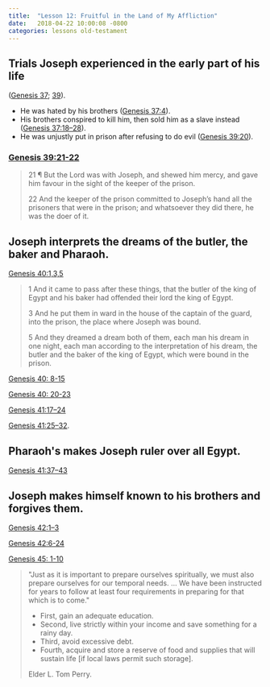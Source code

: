 ```yaml
---
title:  "Lesson 12: Fruitful in the Land of My Affliction"
date:   2018-04-22 10:00:08 -0800
categories: lessons old-testament
---
```

## Trials Joseph experienced in the early part of his life 
([Genesis 37](https://www.lds.org/scriptures/ot/gen/37?lang=eng); [39](https://www.lds.org/scriptures/ot/gen/39?lang=eng)).
  - He was hated by his brothers ([Genesis 37:4](https://www.lds.org/scriptures/ot/gen/37.4?lang=eng#3)).
  - His brothers conspired to kill him, then sold him as a slave instead ([Genesis 37:18–28](https://www.lds.org/scriptures/ot/gen/37.18-28?lang=eng#17)).
  - He was unjustly put in prison after refusing to do evil ([Genesis 39:20](https://www.lds.org/scriptures/ot/gen/39.20?lang=eng#19)).

### [Genesis 39:21-22](https://www.lds.org/scriptures/ot/gen/39.21-22?lang=eng#19)
>21 ¶ But the Lord was with Joseph, and shewed him mercy, and gave him favour in the sight of the keeper of the prison.
>
>22 And the keeper of the prison committed to Joseph’s hand all the prisoners that were in the prison; and whatsoever they did there, he was the doer of it.

## Joseph interprets the dreams of the butler, the baker and Pharaoh.

[Genesis 40:1,3,5](https://www.lds.org/scriptures/ot/gen/40.1-5?lang=eng#13)

>1 And it came to pass after these things, that the butler of the king of Egypt and his baker had offended their lord the king of Egypt.
>
>3 And he put them in ward in the house of the captain of the guard, into the prison, the place where Joseph was bound.
>
>5 And they dreamed a dream both of them, each man his dream in one night, each man according to the interpretation of his dream, the butler and the baker of the king of Egypt, which were bound in the prison.

[Genesis 40: 8-15](https://www.lds.org/scriptures/ot/gen/40.8-15?lang=eng#13)

[Genesis 40: 20-23](https://www.lds.org/scriptures/ot/gen/40.20-23?lang=eng#20)

[Genesis 41:17–24](https://www.lds.org/scriptures/ot/gen/41.17-24?lang=eng#0)

[Genesis 41:25–32](https://www.lds.org/scriptures/ot/gen/41.25-32?lang=eng#24).

## Pharaoh&#39;s makes Joseph ruler over all Egypt.

[Genesis 41:37–43](https://www.lds.org/scriptures/ot/gen/41.37-43?lang=eng#36)

## Joseph makes himself known to his brothers and forgives them.

  [Genesis 42:1–3](https://www.lds.org/scriptures/ot/gen/42.1-3?lang=eng#0)

  [Genesis 42:6-24](http://www.lds.org/scriptures/ot/gen/42.6-24?lang=eng#5)

[Genesis 45: 1-10](https://www.lds.org/scriptures/ot/gen/45.1-10?lang=eng#primary)

> "Just as it is important to prepare ourselves spiritually, we must also prepare ourselves for our temporal needs. … We have been instructed for years to follow at least four requirements in preparing for that which is to come."
>- First, gain an adequate education.
>- Second, live strictly within your income and save something for a rainy day.
>- Third, avoid excessive debt.
>- Fourth, acquire and store a reserve of food and supplies that will sustain life [if local laws permit such storage].
>
> Elder L. Tom Perry. 
>

